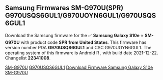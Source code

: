 <h2>Samsung Firmwares SM-G970U(SPR) G970USQS6GUL1/G970UOYN6GUL1/G970USQS6GUL1</h2>
Download the Samsung firmware for the ✅ <strong>Samsung Galaxy S10e </strong> ⭐ <strong>SM-G970U</strong> with product code <strong>SPR</strong> <strong> from United States</strong>. This firmware has version number PDA <strong>G970USQS6GUL1</strong> and CSC G970UOYN6GUL1. The operating system of this firmware is Android R , with build date 2021-12-22. Changelist <strong>22341008</strong>.

[SM-G970U](https://samfirm.shop/samsung/model/SM-G970U)
[G970USQS6GUL1](https://samfirm.shop/samsung/pda/G970USQS6GUL1)
[Download Firmware Samsung Galaxy S10e SM-G970U](https://samfirm.shop/samsung/firmware/484003)

